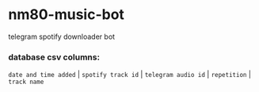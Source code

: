 # nm80-music-bot
telegram spotify downloader bot

### database csv columns:
`date and time added` | `spotify track id` | `telegram audio id` | `repetition` | `track name`
